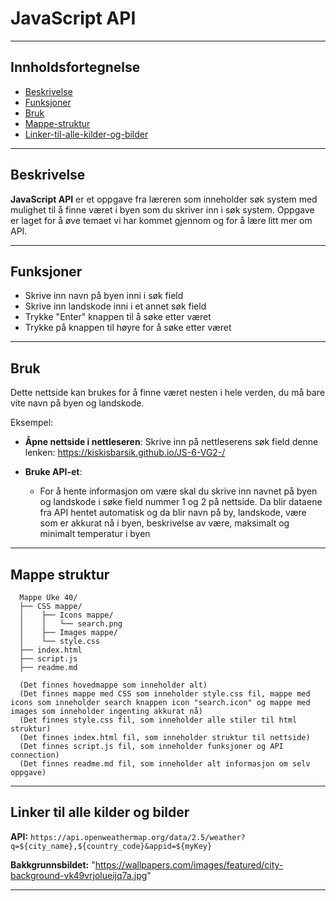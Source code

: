 # JavaScript API

---

## Innholdsfortegnelse
- [Beskrivelse](#beskrivelse)
- [Funksjoner](#funksjoner)
- [Bruk](#bruk)
- [Mappe-struktur](#mappe-struktur)
- [Linker-til-alle-kilder-og-bilder](#linker-til-alle-kilder-og-bilder)

---

## Beskrivelse

**JavaScript API** er et oppgave fra læreren som inneholder søk system med mulighet til å finne været i byen som du skriver inn i søk system. Oppgave er laget for å øve temaet vi har kommet gjennom og for å lære litt mer om API.

---

## Funksjoner

- Skrive inn navn på byen inni i søk field
- Skrive inn landskode inni i et annet søk field
- Trykke "Enter" knappen til å søke etter været
- Trykke på knappen til høyre for å søke etter været

---

## Bruk

Dette nettside kan brukes for å finne været nesten i hele verden, du må bare vite navn på byen og landskode.

Eksempel:

- **Åpne nettside i nettleseren**: Skrive inn på nettleserens søk field denne lenken: https://kiskisbarsik.github.io/JS-6-VG2-/
  
- **Bruke API-et**: 
  - For å hente informasjon om være skal du skrive inn navnet på byen og landskode i søke field nummer 1 og 2 på nettside. Da blir dataene fra API hentet automatisk og da blir navn på by, landskode, være som er akkurat nå i byen, beskrivelse av være, maksimalt og minimalt temperatur i byen

---

## Mappe struktur
```
  Mappe Uke 40/
  ├── CSS mappe/
  │    ├── Icons mappe/
  │    │   └── search.png
  │    ├── Images mappe/
  │    └── style.css
  ├── index.html
  ├── script.js
  ├── readme.md

  (Det finnes hovedmappe som inneholder alt)
  (Det finnes mappe med CSS som inneholder style.css fil, mappe med icons som inneholder search knappen icon "search.icon" og mappe med images som inneholder ingenting akkurat nå)
  (Det finnes style.css fil, som inneholder alle stiler til html struktur)
  (Det finnes index.html fil, som inneholder struktur til nettside)
  (Det finnes script.js fil, som inneholder funksjoner og API connection)
  (Det finnes readme.md fil, som inneholder alt informasjon om selv oppgave)
```
---

## Linker til alle kilder og bilder

**API:** `https://api.openweathermap.org/data/2.5/weather?q=${city_name},${country_code}&appid=${myKey}`

**Bakkgrunnsbildet:** "https://wallpapers.com/images/featured/city-background-vk49vrjolueijq7a.jpg"

---
